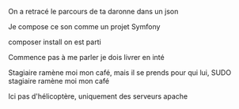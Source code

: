 On a retracé le parcours de ta daronne
dans un json

Je compose ce son comme un projet Symfony

composer install on est parti

Commence pas à me parler
je dois livrer en inté

Stagiaire ramène moi mon café, mais il se prends pour qui lui, SUDO stagiaire ramène moi mon café

Ici pas d'hélicoptère, uniquement des serveurs apache
